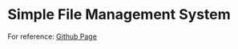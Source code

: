 # Simple File Management System

For reference: [Github Page](https://github.com/ZubairARooghwall/GoVueracleAlchemy)